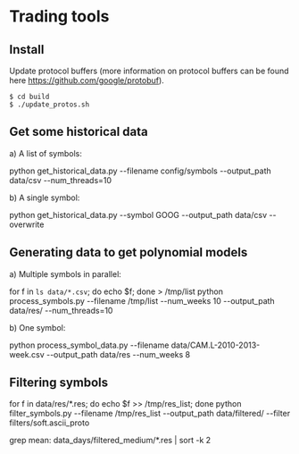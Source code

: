 Trading tools
=============

Install
-------

Update protocol buffers (more information on protocol buffers can be
found here https://github.com/google/protobuf).

  ```
  $ cd build
  $ ./update_protos.sh
  ```

Get some historical data
------------------------ 

a) A list of symbols:

   python get_historical_data.py --filename config/symbols --output_path data/csv --num_threads=10

b) A single symbol:

   python get_historical_data.py --symbol GOOG --output_path data/csv --overwrite


Generating data to get polynomial models
----------------------------------------

a) Multiple symbols in parallel:

   for f in `ls data/*.csv`; do echo $f; done > /tmp/list
   python process_symbols.py --filename /tmp/list --num_weeks 10 --output_path data/res/ --num_threads=10
   
b) One symbol:

   python process_symbol_data.py --filename data/CAM.L-2010-2013-week.csv --output_path data/res --num_weeks 8



Filtering symbols
-----------------

for f in data/res/*.res; do echo $f >> /tmp/res_list; done
python filter_symbols.py --filename /tmp/res_list --output_path data/filtered/ --filter filters/soft.ascii_proto

grep mean: data_days/filtered_medium/*.res | sort -k 2
